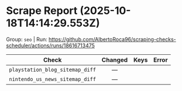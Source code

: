 # Scrape Report (2025-10-18T14:14:29.553Z)

Group: `seo`  |  Run: https://github.com/AlbertoRoca96/scraping-checks-scheduler/actions/runs/18616713475

| Check | Changed | Keys | Error |
|---|:---:|:--|:--|
| `playstation_blog_sitemap_diff` | — |  |  |
| `nintendo_us_news_sitemap_diff` | — |  |  |
